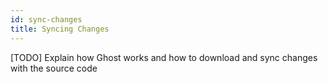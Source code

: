 ```yaml
---
id: sync-changes
title: Syncing Changes
---
```


[TODO] Explain how Ghost works and how to download and sync changes with the source code
